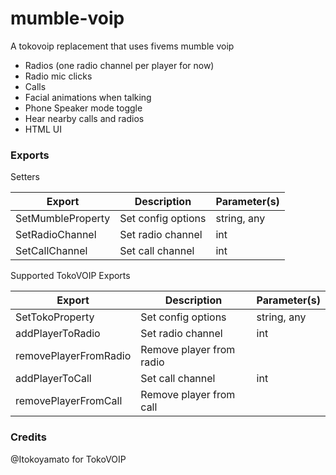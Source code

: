 # mumble-voip

A tokovoip replacement that uses fivems mumble voip

- Radios (one radio channel per player for now)
- Radio mic clicks
- Calls
- Facial animations when talking
- Phone Speaker mode toggle
- Hear nearby calls and radios
- HTML UI

### Exports
Setters
 
| Export            | Description        | Parameter(s) |
|-------------------|--------------------|--------------|
| SetMumbleProperty | Set config options | string, any  |
| SetRadioChannel   | Set radio channel  | int          |
| SetCallChannel    | Set call channel   | int          |

Supported TokoVOIP Exports

| Export                | Description              | Parameter(s) |
|-----------------------|--------------------------|--------------|
| SetTokoProperty       | Set config options       | string, any  |
| addPlayerToRadio      | Set radio channel        | int          |
| removePlayerFromRadio | Remove player from radio |              |
| addPlayerToCall       | Set call channel         | int          |
| removePlayerFromCall  | Remove player from call  |              |

### Credits
@Itokoyamato for TokoVOIP 
